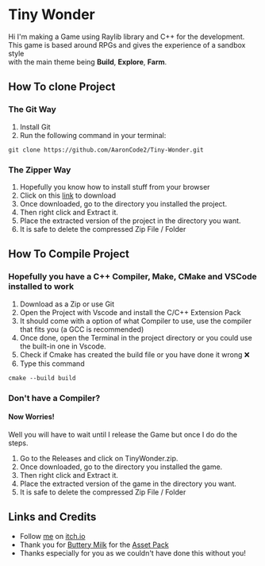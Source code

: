 # Tiny Wonder

Hi I'm making a Game using Raylib library and C++ for the development.  
This game is based around RPGs and gives the experience of a sandbox style  
with the main theme being **Build**, **Explore**, **Farm**.


## How To clone Project

### The Git Way

1. Install Git
2. Run the following command in your terminal:

```
git clone https://github.com/AaronCode2/Tiny-Wonder.git
```

### The Zipper Way

1. Hopefully you know how to install stuff from your browser  
2. Click on this [link](https://github.com/AaronCode2/Tiny-Wonder/archive/refs/heads/main.zip) to download  
3. Once downloaded, go to the directory you installed the project.
4. Then right click and Extract it.
5. Place the extracted version of the project in the directory you want.  
6. It is safe to delete the compressed Zip File / Folder

## How To Compile Project
### Hopefully you have a **C++ Compiler**, **Make**, **CMake** and **VSCode** installed to work

1. Download as a Zip or use Git
2. Open the Project with Vscode and install the C/C++ Extension Pack
3. It should come with a option of what Compiler to use, use the compiler that fits you (a GCC is recommended)
4. Once done, open the Terminal in the project directory or you could use the built-in one in Vscode.
5. Check if Cmake has created the build file or you have done it wrong ❌
6. Type this command

```
cmake --build build
```

### Don't have a Compiler?
#### Now Worries!

Well you will have to wait until I release the Game but once I do do the steps.  

1. Go to the Releases and click on TinyWonder.zip.  
2. Once downloaded, go to the directory you installed the game.
3. Then right click and Extract it.
4. Place the extracted version of the game in the directory you want.  
5. It is safe to delete the compressed Zip File / Folder


## Links and Credits

- Follow [me](https://messygear.itch.io/) on [itch.io](https://itch.io/)
- Thank you for [Buttery Milk](https://butterymilk.itch.io/) for the [Asset Pack](https://butterymilk.itch.io/tiny-wonder-farm-asset-pack)  
- Thanks especially for you as we couldn't have done this without you!